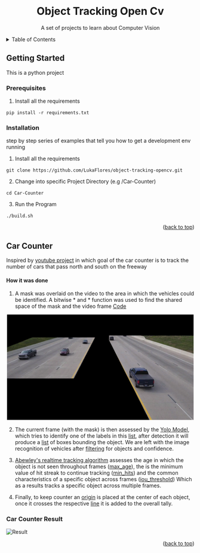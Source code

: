 <!-- Improved compatibility of back to top link: See: https://github.com/othneildrew/Best-README-Template/pull/73 -->
<a name="readme-top"></a>



<!-- PROJECT LOGO -->
<br />
<div align="center">
    <h1> Object Tracking Open Cv</h1>
  <p align="center">
    A set of projects to learn about Computer Vision
    <br />
  </p>
</div>

<!-- TABLE OF CONTENTS -->
<details>
  <summary>Table of Contents</summary>
  <ol>
    <li>
      <a href="#getting-started">Getting Started</a>
      <ul>
        <li><a href="#prerequisites">Prerequisites</a></li>
        <li><a href="#installation">Installation</a></li>
      </ul>
    </li>
    <li>
      <a href="#car-counter">Car Counter</a>
      <ul>
          <a href="#car-counter-result">
            <img src="Car-Counter/Video/readme-img.png" alt="Logo" width="500" />
          </a>
      </ul>
    </li>
  </ol>
</details>


<!-- GETTING STARTED -->
## Getting Started

This is a python project

### Prerequisites

1. Install all the requirements

```
pip install -r requirements.txt
```

### Installation

 step by step series of examples that tell you how to get a development env running

1. Install all the requirements

```
git clone https://github.com/LukaFlores/object-tracking-opencv.git
```

2. Change into specific Project Directory (e.g /Car-Counter)
```
cd Car-Counter
```

3. Run the Program
```
./build.sh
```
<p align="right">(<a href="#readme-top">back to top</a>)</p>


<!-- Car Counter -->
## Car Counter

Inspired by [youtube project](https://www.youtube.com/watch?v=WgPbbWmnXJ8&t=75s) in which goal of the car counter is to track the number of cars that pass north and south on the freeway

#### How it was done

1. A mask was overlaid on the video to the area in which the vehicles could be identified. A bitwise * and * function was used to find the shared space of the mask and the video frame [Code](https://github.com/LukaFlores/object-tracking-opencv/blob/05fad2bb24db0296b3b97c996344c7752614ea34/Car-Counter/main.py#L52C1-L53)

<div align="center">
    <img src="Car-Counter/Video/readme-mask.png" alt="Logo" width="500" />
</div>

2. The current frame (with the mask) is then assessed by the [Yolo Model](https://docs.ultralytics.com), which tries to identify one of the labels in this [list](https://github.com/LukaFlores/object-tracking-opencv/blob/05fad2bb24db0296b3b97c996344c7752614ea34/Car-Counter/main.py#L13C1-L30C2), after detection it will produce a [list](https://github.com/LukaFlores/object-tracking-opencv/blob/05fad2bb24db0296b3b97c996344c7752614ea34/Car-Counter/main.py#L55) 
of boxes bounding the object. We are left with the image recognition of vehicles after [filtering](https://github.com/LukaFlores/object-tracking-opencv/blob/05fad2bb24db0296b3b97c996344c7752614ea34/Car-Counter/main.py#L81-L84) for objects and confidence.

3. [Abewley's realtime tracking algorithm](https://github.com/abewley/sort) assesses the age in which the object is not seen throughout frames ([max_age](https://github.com/LukaFlores/object-tracking-opencv/blob/05fad2bb24db0296b3b97c996344c7752614ea34/Car-Counter/main.py#L36)), the is the minimum value of hit streak to continue tracking ([min_hits](https://github.com/LukaFlores/object-tracking-opencv/blob/05fad2bb24db0296b3b97c996344c7752614ea34/Car-Counter/main.py#L36)) and the common characteristics of a specific object across frames ([iou_threshold](https://github.com/LukaFlores/object-tracking-opencv/blob/05fad2bb24db0296b3b97c996344c7752614ea34/Car-Counter/main.py#L36))
Which as a results tracks a specific object across multiple frames.

4. Finally, to keep counter an [origin](https://github.com/LukaFlores/object-tracking-opencv/blob/05fad2bb24db0296b3b97c996344c7752614ea34/Car-Counter/main.py#L114-L116) is placed at the center of each object, once it crosses the respective [line](https://github.com/LukaFlores/object-tracking-opencv/blob/05fad2bb24db0296b3b97c996344c7752614ea34/Car-Counter/main.py#L99-L100) it is added to the overall tally.

### Car Counter Result

![Result](https://github.com/LukaFlores/object-tracking-opencv/assets/85141937/a6d8c7fd-ba35-4f63-bb3c-29cc9249967f)

<p align="right">(<a href="#readme-top">back to top</a>)</p>



